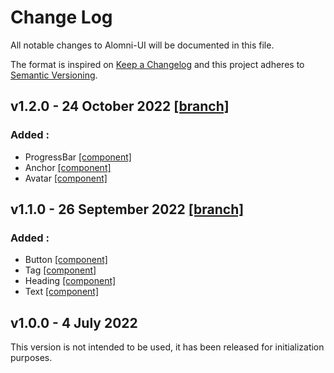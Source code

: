 # Change Log

All notable changes to Alomni-UI will be documented in this file.

The format is inspired on [Keep a Changelog](http://keepachangelog.com/)
and this project adheres to [Semantic Versioning](http://semver.org/).

## v1.2.0 - 24 October 2022 [[branch]](https://github.com/matheoht/alomni-ui/tree/release/v1.2.0)

### Added :

- ProgressBar [[component]](https://github.com/matheoht/alomni-ui/tree/release/v1.2.0/src/components/ProgressBar)
- Anchor [[component]](https://github.com/matheoht/alomni-ui/tree/release/v1.2.0/src/components/Anchor)
- Avatar [[component]](https://github.com/matheoht/alomni-ui/tree/release/v1.2.0/src/components/Avatar)

## v1.1.0 - 26 September 2022 [[branch]](https://github.com/matheoht/alomni-ui/tree/release/v1.1.0)

### Added :

- Button [[component]](https://github.com/matheoht/alomni-ui/tree/release/v1.1.0/src/components/Button)
- Tag [[component]](https://github.com/matheoht/alomni-ui/tree/release/v1.1.0/src/components/Tag)
- Heading [[component]](https://github.com/matheoht/alomni-ui/tree/release/v1.1.0/src/layouts/Heading)
- Text [[component]](https://github.com/matheoht/alomni-ui/tree/release/v1.1.0/src/layouts/Text)

## v1.0.0 - 4 July 2022

This version is not intended to be used, it has been released for initialization purposes.
